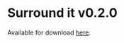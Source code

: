 # Surround it v0.2.0

Available for download [here](https://chrome.google.com/webstore/detail/cjelblbjilfobifendknkljagdndaipd).

